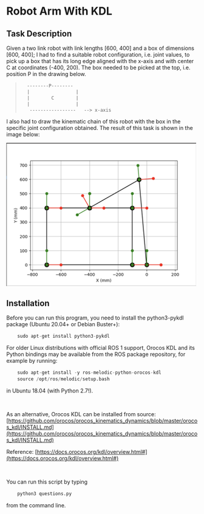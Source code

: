 # Robot Arm With KDL

## Task Description  

Given a two link robot with link lengths [600, 400] and a box of dimensions [600, 400]; I had to find a suitable robot configuration, i.e. joint values, to pick up a box that has its long edge aligned with the x-axis and with center C at coordinates (-400, 200). The box needed to be picked at the top, i.e. position P in the drawing below.
>       --------P--------
>       |                 |
>       |        C        |
>       |                 |
>        -----------------   --> x-axis

I also had to draw the kinematic chain of this robot with the box in the specific joint configuration obtained. The result of this task is shown in the image below:     

<img src="assets/robot_with_box_chain.png" width="500px" />    

<br/>

## Installation    
Before you can run this program, you need to install the python3-pykdl package (Ubuntu 20.04+ or Debian Buster+):     

```python
    sudo apt-get install python3-pykdl
```

For older Linux distributions with official ROS 1 support, Orocos KDL and its Python bindings may be available from the ROS package repository, for example by running:

```python
    sudo apt-get install -y ros-melodic-python-orocos-kdl
    source /opt/ros/melodic/setup.bash
```
in Ubuntu 18.04 (with Python 2.7!).

<br/>

As an alternative, Orocos KDL can be installed from source:
[https://github.com/orocos/orocos_kinematics_dynamics/blob/master/orocos_kdl/INSTALL.md](https://github.com/orocos/orocos_kinematics_dynamics/blob/master/orocos_kdl/INSTALL.md) 

Reference: [https://docs.orocos.org/kdl/overview.html#](https://docs.orocos.org/kdl/overview.html#)

<br/>

You can run this script by typing

```python
    python3 questions.py
```
from the command line.